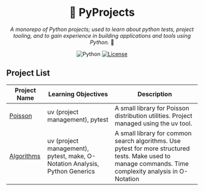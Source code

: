 <div align="center">

# 🐍 PyProjects

*A monorepo of Python projects; used to learn about python tests, project tooling, and to gain experience in building applications and tools using Python.* 🚀

![Python](https://img.shields.io/badge/python-3.9%2B-blue)
[![License](https://img.shields.io/github/license/rezarajan/pyprojects)](https://github.com/rezarajan/pyprojects/blob/main/LICENSE)

</div>

## Project List

| Project Name | Learning Objectives | Description |
|--------------|------|-------------|
| [Poisson](https://github.com/rezarajan/pyprojects/tree/main/pyprojects/poisson) | uv (project management), pytest | A small library for Poisson distribution utilities. Project managed using the uv tool. |
| [Algorithms](https://github.com/rezarajan/pyprojects/tree/main/pyprojects/algorithms) | uv (project management), pytest, make, O-Notation Analysis, Python Generics| A small library for common search algorithms. Use pytest for more structured tests. Make used to manage commands. Time complexity analysis in O-Notation |

